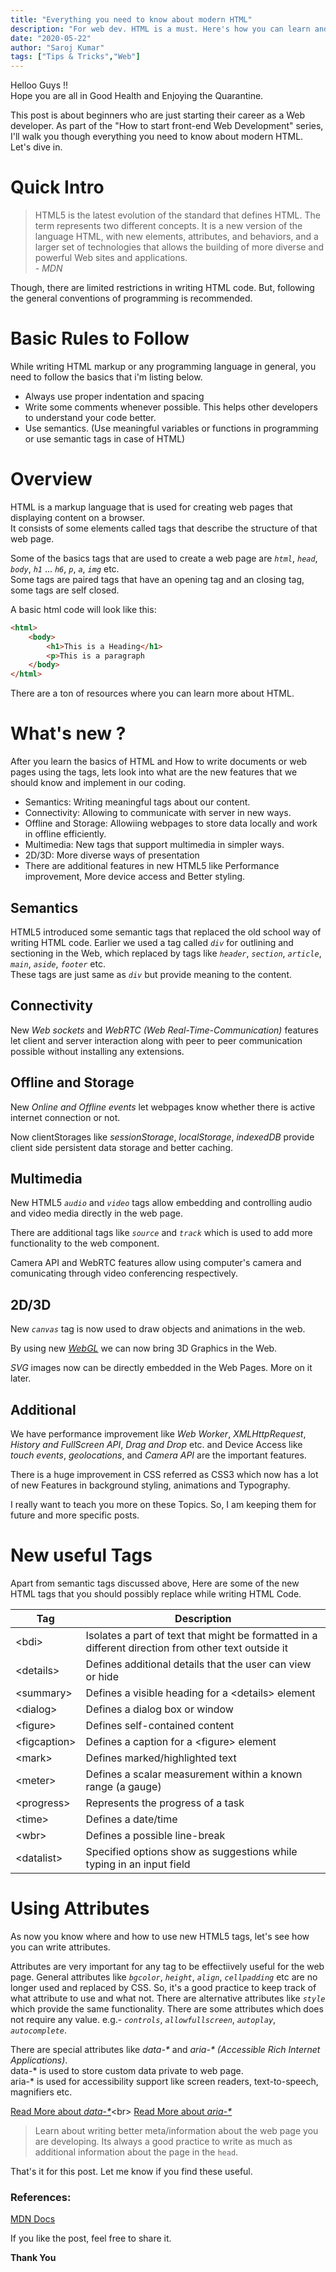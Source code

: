 ```yaml
---
title: "Everything you need to know about modern HTML"
description: "For web dev. HTML is a must. Here's how you can learn and use modern HTML in your projects."
date: "2020-05-22"
author: "Saroj Kumar"
tags: ["Tips & Tricks","Web"]
---
```


Helloo Guys !!<br>Hope you are all in Good Health and Enjoying the Quarantine.

This post is about beginners who are just starting their career as a Web developer. As part of the "How to start front-end Web Development" series, I'll walk you though everything you need to know about modern HTML. Let's dive in.

# Quick Intro


> HTML5 is the latest evolution of the standard that defines HTML. The term represents two different concepts. It is a new version of the language HTML, with new elements, attributes, and behaviors, and a larger set of technologies that allows the building of more diverse and powerful Web sites and applications.<br>- *MDN*

Though, there are limited restrictions in writing HTML code. But, following the general conventions of programming is recommended.

# Basic Rules to Follow 

While writing HTML markup or any programming language in general, you need to follow the basics that i'm listing below.

- Always use proper indentation and spacing
- Write some comments whenever possible. This helps other developers to understand your code better.
- Use semantics. (Use meaningful variables or functions in programming or use semantic tags in case of HTML)

# Overview

HTML is a markup language that is used for creating web pages that displaying content on a browser.<br>
It consists of some elements called tags that describe the structure of that web page.

Some of the basics tags that are used to create a web page are *`html`*, *`head`*, *`body`*, *`h1`* ... *`h6`*, *`p`*, *`a`*, *`img`* etc.<br>
Some tags are paired tags that have an opening tag and an closing tag, some tags are self closed.

A basic html code will look like this:

```html
<html>
	<body>
		<h1>This is a Heading</h1>
		<p>This is a paragraph
	</body>
</html>
```

There are a ton of resources where you can learn more about HTML.

# What's new ?

After you learn the basics of HTML and How to write documents or web pages using the tags, lets look into what are the new features that we should know and implement in our coding.

- Semantics: Writing meaningful tags about our content.
- Connectivity: Allowing to communicate with server in new ways.
- Offline and Storage: Allowiing webpages to store data locally and work in offline efficiently.
- Multimedia: New tags that support multimedia in simpler ways.
- 2D/3D: More diverse ways of presentation
- There are additional features in new HTML5 like Performance improvement, More device access and Better styling.

## Semantics

HTML5 introduced some semantic tags that replaced the old school way of writing HTML code. Earlier we used a tag called *`div`* for outlining and sectioning in the Web, which replaced by tags like *`header`*, *`section`*, *`article`*, *`main`*, *`aside`*, *`footer`* etc.<br>These tags are just same as *`div`* but provide meaning to the content.

## Connectivity

New *Web sockets* and *WebRTC (Web Real-Time-Communication)* features let client and server interaction along with peer to peer communication possible without installing any extensions.

## Offline and Storage

New *Online and Offline events* let webpages know whether there is active internet connection or not.

Now clientStorages like *sessionStorage*, *localStorage*, *indexedDB* provide client side persistent data storage and better caching.

## Multimedia

New HTML5 *`audio`* and *`video`* tags allow embedding and controlling audio and video media directly in the web page.

There are additional tags like *`source`* and *`track`* which is used to add more functionality to the web component.

Camera API and WebRTC features allow using computer's camera  and comunicating through video conferencing respectively.

## 2D/3D

New *`canvas`* tag is now used to draw objects and animations in the web.

By using new [*WebGL*](https://developer.mozilla.org/en-US/docs/WebGL) we can now bring 3D Graphics in the Web.

*SVG* images now can be directly embedded in the Web Pages. More on it later.

## Additional

We have performance improvement like *Web Worker*, *XMLHttpRequest*, *History and FullScreen API*, *Drag and Drop* etc. and Device Access like *touch events*, *geolocations*, and *Camera API* are the important features.

There is a huge improvement in CSS referred as CSS3 which now has a lot of new Features in background styling, animations and Typography.

I really want to teach you more on these Topics. So, I am keeping them for future and more specific posts.

# New useful Tags

Apart from semantic tags discussed above, Here are some of the new HTML tags that you should possibly replace while writing HTML Code.

| Tag          | Description                                                                                         |
|--------------|-----------------------------------------------------------------------------------------------------|
| &lt;bdi>        | Isolates a part of text that might be formatted in a different direction from other text outside it |
| &lt;details>    | Defines additional details that the user can view or hide                                           |
| &lt;summary>    | Defines a visible heading for a &lt;details> element                                                   |
| &lt;dialog>     | Defines a dialog box or window                                                                      |
| &lt;figure>     | Defines self-contained content                                                                      |
| &lt;figcaption> | Defines a caption for a &lt;figure> element                                                            |
| &lt;mark>       | Defines marked/highlighted text                                                                     |
| &lt;meter>      | Defines a scalar measurement within a known range (a gauge)                                         |
| &lt;progress>   | Represents the progress of a task                                                                   |
| &lt;time>       | Defines a date/time                                                                                 |
| &lt;wbr>        | Defines a possible line-break                                                                       |
| &lt;datalist>   | Specified options show as suggestions while typing in an input field                                   |

# Using Attributes

As now you know where and how to use new HTML5 tags, let's see how you can write attributes.

Attributes are very important for any tag to be effectiively useful for the web page. General attributes like *`bgcolor`*, *`height`*, *`align`*, *`cellpadding`* etc are no longer used and replaced by CSS. So, it's a good practice to keep track of what attribute to use and what not. There are alternative attributes like *`style`* which provide the same functionality. There are some attributes which does not require any value. e.g.- *`controls`*, *`allowfullscreen`*, *`autoplay`*, *`autocomplete`*.

There are special attributes like _data-\*_ and _aria-* (Accessible Rich Internet Applications)_. <br> data-* is used to store custom data private to web page.<br>aria-* is used for accessibility support like screen readers, text-to-speech, magnifiers etc.

[Read More about _data-*_](https://developer.mozilla.org/en-US/docs/Web/HTML/Global_attributes/data-*)<br>
[Read More about _aria-*_](https://www.lullabot.com/articles/what-heck-aria-beginners-guide-aria-accessibility)


> Learn about writing better meta/information about the web page you are developing. Its always a good practice to write as much as additional information about the page in the `head`.

That's it for this post. Let me know if you find these useful.

### References:

[MDN Docs](https://developer.mozilla.org/en-US/docs/Web/Guide/HTML/HTML5)

If you like the post, feel free to share it.

**Thank You**